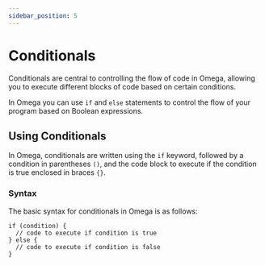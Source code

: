 ```yaml
---
sidebar_position: 5
---
```


# Conditionals

Conditionals are central to controlling the flow of code in Omega, allowing you to execute different blocks of code based on certain conditions.

In Omega you can use `if` and `else` statements to control the flow of your program based on Boolean expressions.

## Using Conditionals

In Omega, conditionals are written using the `if` keyword, followed by a condition in parentheses `()`, and the code block to execute if the condition is true enclosed in braces `{}`.

### Syntax

The basic syntax for conditionals in Omega is as follows:

```omega
if (condition) {
  // code to execute if condition is true
} else {
  // code to execute if condition is false
}
```
